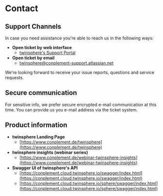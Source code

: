 # Contact

## Support Channels

In case you need assistance you're able to reach us in the following ways:

- **Open ticket by web interface**
    - [twinsphere's Support Portal](https://conplement-support.atlassian.net/servicedesk/customer/portal/25)
- **Open ticket by email**
    - [twinsphere@conplement-support.atlassian.net](mailto:twinsphere@conplement-support.atlassian.net)

We're looking forward to receive your issue reports, questions and service requests.

## Secure communication

For sensitive info, we prefer secure encrypted e-mail communication at this time. You can provide us you e-mail address
via the ticket system.

## Product information

- **twinsphere Landing Page**
    - [https://www.conplement.de/twinsphere](https://www.conplement.de/twinsphere)
- **twinsphere insights (webinar series)**
    - [https://www.conplement.de/webinar-twinsphere-insights](https://www.conplement.de/webinar-twinsphere-insights)
- **Swagger UI of twinsphere's API**
    - [https://conplement.cloud.twinsphere.io/swagger/index.html](https://conplement.cloud.twinsphere.io/swagger/index.html)
    - [https://conplement.cloud.twinsphere.io/sphere/swagger/index.html](https://conplement.cloud.twinsphere.io/sphere/swagger/index.html)
